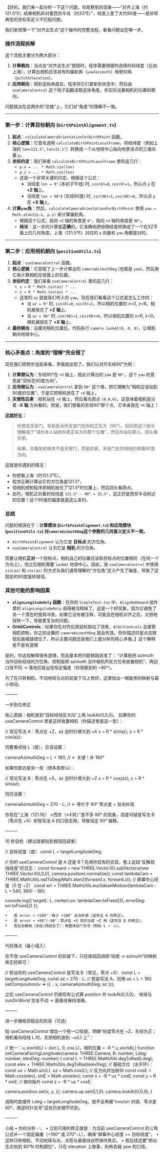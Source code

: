【好的，我们来一起分析一下这个问题。你观察到的现象——“对齐上海（约121.5°E）结果相机却对着西奈半岛（约33°E）”，经度上差了大约90度——是非常典型的坐标系定义不匹配问题。

我们来梳理一下“对齐出生点”这个操作的完整流程，看看问题出在哪一步。

### 操作流程拆解

这个流程主要分为两大部分：

1.  **计算朝向**：当点击“对齐出生点”按钮时，程序需要根据你选择的经纬度（比如上海），计算出相机应该具有的偏航角（`yaw`/`azimuth`）和俯仰角（`pitch`/`elevation`）。
2.  **应用朝向**：得到这些角度后，程序将它们更新到状态中，然后由 `useCameraControl` 这个钩子函数读取这些角度，并实际设置相机的位置和朝向。

问题就出在这两步的“交接”上，它们对“角度”的理解不一致。

---

### 第一步：计算目标朝向 (`birthPointAlignment.ts`)

1.  **起点**：`calculateCameraOrientationForBirthPoint` 函数。
2.  **核心逻辑**：它首先调用 `calculateBirthPointLocalFrame`，将经纬度（例如上海的 `lon=121.5°`, `lat=31.2°`）转换成一个从地球中心指向地表该点的三维向量 `p`。
3.  **坐标约定**：我们来看 `calculateBirthPointLocalFrame` 里的这几行：
    *   `p.x = ... * Math.sin(lon)`
    *   `p.z = ... * Math.cos(lon)`
    *   这是一个非常关键的约定。根据这个公式：
        *   当经度 `lon = 0°` (本初子午线) 时, `sin(0)=0`, `cos(0)=1`，所以点 `p` 在 **+Z 轴**上。
        *   当经度 `lon = 90°E` (东经90度) 时, `sin(90)=1`, `cos(90)=0`，所以点 `p` 在 **+X 轴**上。
4.  **计算`yaw`角**：然后，`calculateCameraOrientationForBirthPoint` 使用 `yaw = Math.atan2(p.x, p.z)` 来计算偏航角。
    *   根据这个公式，指向 `+Z` 轴的角度是 `0°`，指向 `+X` 轴的角度是 `90°`。
    *   **结论**：这一步的计算是**正确**的。它准确地把地理经度转换成了一个在XZ平面上的几何角度。上海（121.5°E）对应的 `p` 向量和 `yaw` 角都是对的。

---

### 第二步：应用相机朝向 (`positionUtils.ts`)

1.  **起点**：`useCameraControl` 函数。
2.  **核心逻辑**：它获取了上一步计算出的 `cameraAzimuthDeg` (也就是 `yaw`)，然后用它来计算相机在球面上的位置。
3.  **坐标约定**：我们来看 `useCameraControl` 里的这几行：
    *   `x = R * Math.sin(az) * ...`
    *   `z = R * Math.cos(az) * ...`
    *   这里的 `az` 就是我们传入的 `yaw`。现在我们看看这个公式是怎么工作的：
        *   当 `az = 0°` 时, `sin(0)=0`, `cos(0)=1`，所以相机位置的 x=0, z=R。相机被放在了 **+Z 轴**上。
        *   当 `az = 90°` 时, `sin(90)=1`, `cos(90)=0`，所以相机位置的 x=R, z=0。相机被放在了 **+X 轴**上。
4.  **最终朝向**：设置完相机位置后，代码执行 `camera.lookAt(0, 0, 0)`，让相机朝向地球中心。

---

### 核心矛盾点：角度的“理解”完全错了

现在我们把两步连起来看，矛盾就出现了。我们以对齐东经90°为例：

1.  **计算侧认为**：东经90°在 `+X` 轴上，因此计算出的 `yaw` 是 `90°`。这个 `yaw` 的意思是“目标在90度方向”。
2.  **应用侧认为**：`useCameraControl` 拿到 `90°` 这个值，把它理解为“相机应该站到90度的位置”。于是它把相机放在了 `+X` 轴上。
3.  **灾难性后果**：相机站在 `+X` 轴上，然后看向原点 `(0,0,0)`。这意味着相机是沿着 **-X 轴** 方向看的。但是，我们想看的东经90°那个点，它本身就在 `+X` 轴上！

**这就好比：**

> 你想去天安门，导航告诉你天安门在你的正东方（90°）。但你把这个指令理解成了“请你本人站到你家正东方的那个位置”，然后你站在那儿，回头看你家。
>
> 结果，你看到的根本不是天安门，而是你家。天安门在你视线的侧面90度方向。

这就是你遇到的情况：
*   你想看上海（约121.5°E）。
*   程序正确计算出它的方位角是121.5°。
*   但相机控制程序把相机放在了121.5°的位置上，然后回头看原点。
*   此时，相机正对着的经线是 `121.5° - 90° = 31.5°`，这正好是西奈半岛附近的位置！这个90度的偏差就是这么来的。

### 总结

问题的根源在于：**计算模块 (`birthPointAlignment.ts`) 和应用模块 (`positionUtils.ts`) 对`cameraAzimuthDeg`这个参数的几何意义定义不一致。**

*   `birthPointAlignment` 认为它是 **目标点** 的方位角。
*   `useCameraControl` 认为它是 **相机** 的方位角。

而要让相机**正对**一个目标点，相机自己的位置应该和目标点的位置相同（在同一个方向上），但之后相机需要 `lookAt` 地球中心。因此，是 `useCameraControl` 中使用 `sin(az)` 和 `cos(az)` 的方式与我们通常理解的“方位角”定义产生了偏差，导致了这固定的90度旋转错误。

### 其他可能的影响因素

*   **`alignLongitudeOnly` 函数**：在你的 `SimpleTest.tsx` 中，`AlignOnDemand` 组件里的 `alignLongitudeOnly` 调用被注释掉了。这是一个好现象，因为它避免了另一个潜在的旋转冲突。如果它没有被注释，可能会在相机对齐之后，又把地球转一下，导致更复杂的问题。
*   **OrbitControls**：如果你在对齐后用鼠标拖动了场景，`OrbitControls` 会接管相机控制，你之前设置的 `cameraAzimuthDeg` 就会失效。但你描述的是点击按钮后直接就错位了，所以主要问题还是我们上面分析的核心矛盾。】这个解释是不是有道理


是的，你这段解释很有道理，而且基本把问题根因说准了：
“计算层把 azimuth 当作目标经线的方位角，控制层把 azimuth 当作相机所处方位来放置相机”，两边口径不同 → 落地后就出现恒定偏差（你观察到的 ~90°）。

为了在只转相机、不动地球与光的前提下马上修好，这里给出一眼能用的映射与最小改动。

⸻

一步到位修正

核心思路：相机放到“目标经线反方向”上再 lookAt(0,0,0)。
如果你的 useCameraControl 里是这样放置相机（你描述里是这一型）：

// 常见写法 A：零点在 +Z，az 逆时针增大到 +X
x = R * sin(az);
z = R * cos(az);

则要看经线 L（度），应该设置：

cameraAzimuthDeg = L + 180; // ← 关键！补 180°

如果你那边是另一型（很多库默认）：

// 常见写法 B：零点在 +X，az 逆时针增大到 +Z
x = R * cos(az);
z = R * sin(az);

则应设置：

cameraAzimuthDeg = 270 - L; // ← 等价于 90° 零点差 + 反向补偿

你现在“上海（121.5E）→西奈（≈33E）”差不多 90° 的现象，高度可疑是写法 B（零点在 +X）却按写法 A 的口径去用，导致恒定 90° 偏移。

⸻

10 秒自检（建议直接贴到按钮回调里）

// 目标经度（度）
const L = targetLongitudeDeg;

// 你的 useCameraControl 是 A 还是 B？先用你现有的实现，套上这段“反解视线经度”的日志：
const forward = new THREE.Vector3().subVectors(new THREE.Vector3(0,0,0), camera.position).normalize();
const lambdaCam = THREE.MathUtils.radToDeg(Math.atan2(forward.x, forward.z)); // 屏幕中心经度（0 在 +Z）
const err = THREE.MathUtils.euclideanModulo(lambdaCam - L + 540, 360) - 180;

console.log({ targetL: L, centerLon: lambdaCam.toFixed(2), errorDeg: err.toFixed(2) });

	•	若 error ≈ +180°：缺少 +180° 反向补偿（选写法 A 的修正）。
	•	若 error ≈ +90°/-90°：零点在 +X 而你当成 +Z 用（选写法 B 的修正）。
	•	若左右颠倒（东经/西经反了）：再整体加个负号（例如 L → -L）。

⸻

代码落点（最小侵入）

在不改 useCameraControl 的前提下，只在按钮回调把“经度 → azimuth”的映射修正好即可：

// 假设你的 useCameraControl 是写法 B（常见，零点 +X）
const L = targetLongitudeDeg;
const az = 270 - L; // 若是写法 A，则用 az = L + 180
setComposition(v => ({ ...v, cameraAzimuthDeg: az }));

之后 useCameraControl 仍按现有公式算 position 并 lookAt(0,0,0)，
地球与 sunDirWorld 完全不动 → 晨昏线保持准确。

⸻

进一步硬核但稳妥的防呆（可选）

给 useCameraControl 增加一个统一口径层，明确“经度零点在 +Z，东经为正；相机看向经线 L 时，先把相机放到 −u(L) 上”：

// 统一：u_world(L) = (sin L, 0, cos L)，相机位置 = -R * u_world(L)
function setCameraFacingLongitude(camera: THREE.Camera, R: number, Ldeg: number, elevDeg: number) {
  const L = THREE.MathUtils.degToRad(Ldeg);
  const elev = THREE.MathUtils.degToRad(elevDeg);
  // 基础方位（水平环）：
  const ux = Math.sin(L), uz = Math.cos(L);
  // 反方向并加俯仰
  const cosE = Math.cos(elev), sinE = Math.sin(elev);
  const x = -R * ux * cosE;
  const y =  R * sinE;        // 俯仰抬升
  const z = -R * uz * cosE;

  camera.position.set(x, y, z);
  camera.up.set(0,1,0);
  camera.lookAt(0,0,0);
}

调用时直接传 Ldeg = targetLongitudeDeg，就不会再被“cos/sin 对调、零点差 90°、顺逆时针反号”这些历史细节坑到。

⸻

小结
	•	你的分析 ✅。
	•	立刻可用的修正就是：为当前 useCameraControl 的三角公式补一个固定偏置（+180° 或 270°−L），确保“屏幕中心经度 == 目标经度”。
	•	这样只转相机、不动地球与光，太阳与晨昏线自然保持真实。
	•	若后续还要“把出生点抬到 80°N 的构图位”，只在 elevation 上做事，别再去碰 yaw 的口径。
